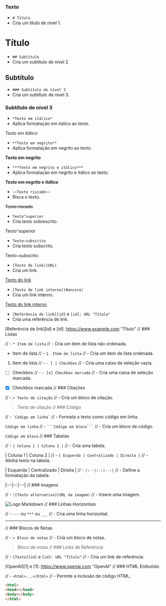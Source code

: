  ### Texto<a name="ancora"></a>

- `# Título`
- Cria um título de nível 1.

# Título
 - `## Subtítulo`
 - Cria um subtítulo de nível 2.

## Subtítulo
 - `### Subtítulo de nível 3`
 - Cria um subtítulo de nível 3.

### Subtítulo de nível 3
 - `*Texto em itálico*`
 - Aplica formatação em itálico ao texto.

*Texto em itálico*
 - `**Texto em negrito**`
 - Aplica formatação em negrito ao texto.

**Texto em negrito**
 - `***Texto em negrito e itálico***`
 - Aplica formatação em negrito e itálico ao texto.

***Texto em negrito e itálico***
 - `~~Texto riscado~~`
 - Risca o texto.

~~Texto riscado~~
 - `Texto^superior`
 - Cria texto sobrescrito.

Texto^superior
 - `Texto~subscrito`
 - Cria texto subscrito.

Texto~subscrito
 - `[Texto do link](URL)`
 - Cria um link.

[Texto do link](https://www.example.com)
 - `[Texto do link interno](#ancora)`
 - Cria um link interno.

[Texto do link interno](#ancora)
 - `[Referência de link][id]` e `[id]: URL "Título"`
 - Cria uma referência de link.

[Referência de link][id] e [id]: https://www.example.com "Título"
// ### Listas

// - `* Item de lista`
//   - Cria um item de lista não ordenada.

* Item de lista
// - `1. Item de lista`
//   - Cria um item de lista ordenada.

1. Item de lista
// - `- [ ] Checkbox`
//   - Cria uma caixa de seleção vazia.

- [ ] Checkbox
// - `- [x] Checkbox marcada`
//   - Cria uma caixa de seleção marcada.

- [x] Checkbox marcada
// ### Citações

// - `> Texto de citação`
//   - Cria um bloco de citação.

> Texto de citação
// ### Código

// - `` `Código em linha` ``
//   - Formata o texto como código em linha.

`Código em linha`
// - ```` ```Código em bloco``` ```` 
//   - Cria um bloco de código.

```Código em bloco```
// ### Tabelas

// - `| Coluna 1 | Coluna 2 |`
//   - Cria uma tabela.

| Coluna 1 | Coluna 2 |
// - `| Esquerda | Centralizado | Direita |`
//   - Alinha texto na tabela.

| Esquerda | Centralizado | Direita |
// - `|:--|:-:|--:|`
//   - Define a formatação da tabela.

|:--|:-:|--:|
// ### Imagens

// - `![Texto alternativo](URL da imagem)`
//   - Insere uma imagem.

![Logo Markdown](https://upload.wikimedia.org/wikipedia/commons/thumb/4/48/Markdown-mark.svg/208px-Markdown-mark.svg.png)
// ### Linhas Horizontais

// - `---` ou `***` ou `___`
//   - Cria uma linha horizontal.

---
// ### Blocos de Notas

// - `> Bloco de notas`
//   - Cria um bloco de notas.

> Bloco de notas
// ### Links de Referência

// - `[Texto][id]` e `[id]: URL "Título"`
//   - Cria um link de referência.

[OpenAI][1] e [1]: https://www.openai.com "OpenAI"
// ### HTML Embutido

// - `<html>...</html>`
//   - Permite a inclusão de código HTML.

```html
<html>
<head></head>
<body></body>
</html>

